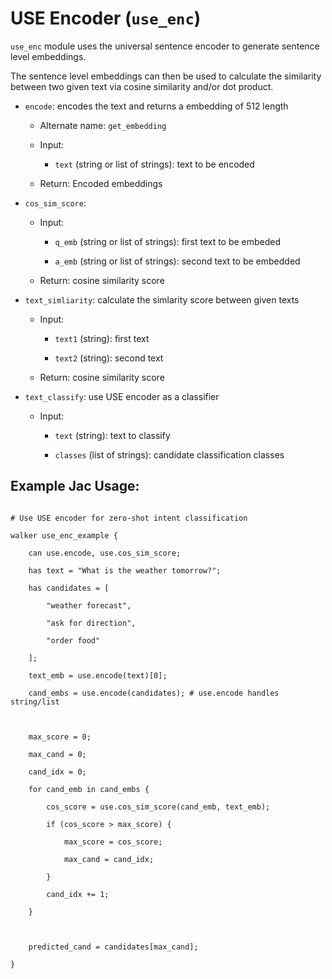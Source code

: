 #  USE Encoder (`use_enc`)

`use_enc` module uses the universal sentence encoder to generate sentence level embeddings.

The sentence level embeddings can then be used to calculate the similarity between two given text via cosine similarity and/or dot product.



* `encode`: encodes the text and returns a embedding of 512 length

    * Alternate name: `get_embedding`

    * Input:

        * `text` (string or list of strings): text to be encoded

    * Return: Encoded embeddings

* `cos_sim_score`:

    * Input:

        * `q_emb` (string or list of strings): first text to be embeded

        * `a_emb` (string or list of strings): second text to be embedded

    * Return: cosine similarity score

* `text_simliarity`: calculate the simlarity score between given texts

    * Input:

        * `text1` (string): first text

        * `text2` (string): second text

    * Return: cosine similarity score

* `text_classify`: use USE encoder as a classifier

    * Input:

        * `text` (string): text to classify

        * `classes` (list of strings): candidate classification classes



## Example Jac Usage:

```jac

# Use USE encoder for zero-shot intent classification

walker use_enc_example {

    can use.encode, use.cos_sim_score;

    has text = "What is the weather tomorrow?";

    has candidates = [

        "weather forecast",

        "ask for direction",

        "order food"

    ];

    text_emb = use.encode(text)[0];

    cand_embs = use.encode(candidates); # use.encode handles string/list



    max_score = 0;

    max_cand = 0;

    cand_idx = 0;

    for cand_emb in cand_embs {

        cos_score = use.cos_sim_score(cand_emb, text_emb);

        if (cos_score > max_score) {

            max_score = cos_score;

            max_cand = cand_idx;

        }

        cand_idx += 1;

    }



    predicted_cand = candidates[max_cand];

}

```

